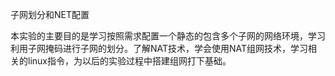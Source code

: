 子网划分和NET配置  

本实验的主要目的是学习按照需求配置一个静态的包含多个子网的网络环境，学习利用子网掩码进行子网的划分。了解NAT技术，学会使用NAT组网技术，学习相关的linux指令，为以后的实验过程中搭建组网打下基础。

